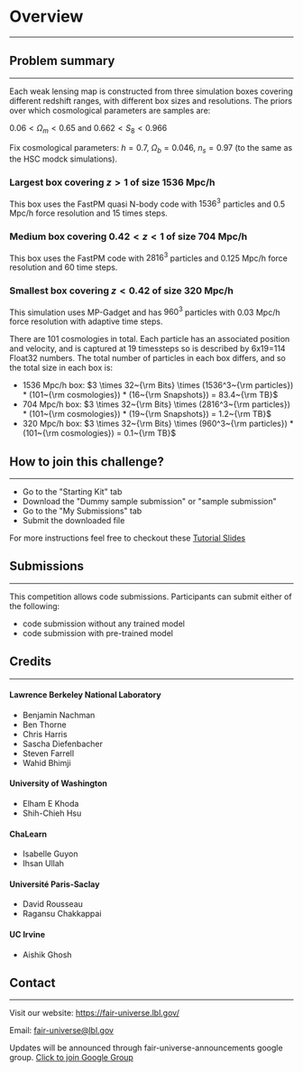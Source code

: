 # Overview 
***

## Problem summary
***
Each weak lensing map is constructed from three simulation boxes covering different redshift ranges, with different box sizes and resolutions. The priors over which cosmological parameters are samples are:

$0.06 < \Omega_m < 0.65$ and $0.662 < S_8 < 0.966$

Fix cosmological parameters: $h=0.7$, $\Omega_b=0.046$, $n_s=0.97$ (to the same as the HSC modck simulations).

### Largest box covering $z>1$ of size 1536 Mpc/h

This box uses the FastPM quasi N-body code with $1536^3$ particles and 0.5 Mpc/h force resolution and 15 times steps.

### Medium box covering $0.42<z<1$ of size 704 Mpc/h

This box uses the FastPM code with $2816^3$ particles and 0.125 Mpc/h force resolution and 60 time steps.

### Smallest box covering $z<0.42$ of size 320 Mpc/h

This simulation uses MP-Gadget and has $960^3$ particles with 0.03 Mpc/h force resolution with adaptive time steps.



There are 101 cosmologies in total. Each particle has an associated position and velocity, and is captured at 19 timessteps so is described by 6x19=114 Float32 numbers. The total number of particles in each box differs, and so the total size in each box is:

- 1536 Mpc/h box:  $3 \times 32~{\rm Bits} \times (1536^3~{\rm particles}) * (101~{\rm cosmologies}) * (16~{\rm Snapshots}) = 83.4~{\rm TB}$
- 704 Mpc/h box: $3 \times 32~{\rm Bits} \times (2816^3~{\rm particles}) * (101~{\rm cosmologies}) * (19~{\rm Snapshots}) = 1.2~{\rm TB}$
- 320 Mpc/h box: $3 \times 32~{\rm Bits} \times (960^3~{\rm particles}) * (101~{\rm cosmologies}) = 0.1~{\rm TB}$


## How to join this challenge?
***
- Go to the "Starting Kit" tab
- Download the "Dummy sample submission" or "sample submission"
- Go to the "My Submissions" tab
- Submit the downloaded file

For more instructions feel free to checkout these [Tutorial Slides](https://fair-universe.lbl.gov/tutorials/HiggsML_Uncertainty_Challenge-Codabench_Tutorial.pdf) 


## Submissions
***
This competition allows code submissions. Participants can submit either of the following:
- code submission without any trained model
- code submission with pre-trained model

## Credits
***
#### Lawrence Berkeley National Laboratory 
- Benjamin Nachman
- Ben Thorne
- Chris Harris
- Sascha Diefenbacher
- Steven Farrell
- Wahid Bhimji

#### University of Washington
- Elham E Khoda
- Shih-Chieh Hsu

#### ChaLearn
- Isabelle Guyon
- Ihsan Ullah

#### Université Paris-Saclay
- David Rousseau
- Ragansu Chakkappai

#### UC Irvine
- Aishik Ghosh


## Contact
***
Visit our website: https://fair-universe.lbl.gov/

Email: fair-universe@lbl.gov

Updates will be announced through fair-universe-announcements google group. [Click to join Google Group](https://groups.google.com/u/0/a/lbl.gov/g/Fair-Universe-Announcements/)